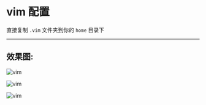 # vim 配置

直接复制 ```.vim``` 文件夹到你的 ```home``` 目录下  

---

## 效果图:

![vim](https://user_hhr.gitee.io/pictures/i3/vimshot1.png)

![vim](https://user_hhr.gitee.io/pictures/i3/vimshot2.png)

![vim](https://user_hhr.gitee.io/pictures/i3/vimshot3.png)
